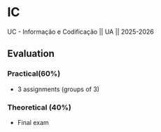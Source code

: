 # IC
UC - Informação e Codificação || UA || 2025-2026


## Evaluation
### Practical(60%)
- 3 assignments (groups of 3)

### Theoretical (40%) 
- Final exam
